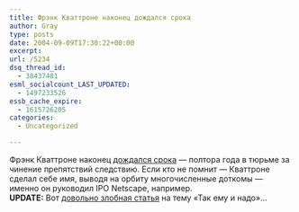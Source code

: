 ```yaml
---
title: Фрэнк Кваттроне наконец дождался срока
author: Gray
type: posts
date: 2004-09-09T17:30:22+00:00
excerpt:
url: /5234
dsq_thread_id:
  - 38437481
esml_socialcount_LAST_UPDATED:
  - 1497233526
essb_cache_expire:
  - 1615726205
categories:
  - Uncategorized

---
```








Фрэнк Кваттроне наконец <a href="http://www.newsday.com/business/ny-bzquat093960236sep09,0,6568423.story?coll=ny-business-big-pix" target="_blank">дождался срока</a> &#8212; полтора года в тюрьме за чинение препятствий следствию. Если кто не помнит &#8212; Кваттроне сделал себе имя, выводя на орбиту многочисленные доткомы &#8212; именно он руководил IPO Netscape, например.  
**UPDATE:** Вот <a href="http://www.siliconvalley.com/mld/siliconvalley/9620428.htm" target="_blank">довольно злобная статья</a> на тему &#171;Так ему и надо&#187;&#8230;